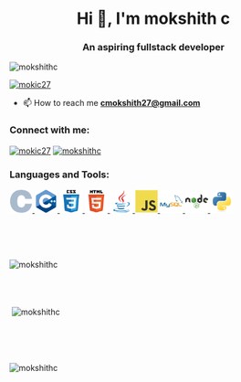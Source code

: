 <h1 align="center">Hi 👋, I'm mokshith c</h1>
<h3 align="center">An aspiring fullstack developer</h3>

<p align="left"> <img src="https://komarev.com/ghpvc/?username=mokshithc&label=Profile%20views&color=0e75b6&style=flat" alt="mokshithc" /> </p>

<p align="left"> <a href="https://twitter.com/mokic27" target="blank"><img src="https://img.shields.io/twitter/follow/mokic27?logo=twitter&style=for-the-badge" alt="mokic27" /></a> </p>

- 📫 How to reach me **cmokshith27@gmail.com**

<h3 align="left">Connect with me:</h3>
<p align="left">
<a href="https://twitter.com/mokic27" target="blank"><img align="center" src="https://raw.githubusercontent.com/rahuldkjain/github-profile-readme-generator/master/src/images/icons/Social/twitter.svg" alt="mokic27" height="30" width="40" /></a>
<a href="https://linkedin.com/in/mokshithc" target="blank"><img align="center" src="https://raw.githubusercontent.com/rahuldkjain/github-profile-readme-generator/master/src/images/icons/Social/linked-in-alt.svg" alt="mokshithc" height="30" width="40" /></a>
</p>

<h3 align="left">Languages and Tools:</h3>
<p align="left"> <a href="https://www.cprogramming.com/" target="_blank" rel="noreferrer"> <img src="https://raw.githubusercontent.com/devicons/devicon/master/icons/c/c-original.svg" alt="c" width="40" height="40"/> </a> <a href="https://www.w3schools.com/cpp/" target="_blank" rel="noreferrer"> <img src="https://raw.githubusercontent.com/devicons/devicon/master/icons/cplusplus/cplusplus-original.svg" alt="cplusplus" width="40" height="40"/> </a> <a href="https://www.w3schools.com/css/" target="_blank" rel="noreferrer"> <img src="https://raw.githubusercontent.com/devicons/devicon/master/icons/css3/css3-original-wordmark.svg" alt="css3" width="40" height="40"/> </a> <a href="https://www.w3.org/html/" target="_blank" rel="noreferrer"> <img src="https://raw.githubusercontent.com/devicons/devicon/master/icons/html5/html5-original-wordmark.svg" alt="html5" width="40" height="40"/> </a> <a href="https://www.java.com" target="_blank" rel="noreferrer"> <img src="https://raw.githubusercontent.com/devicons/devicon/master/icons/java/java-original.svg" alt="java" width="40" height="40"/> </a> <a href="https://developer.mozilla.org/en-US/docs/Web/JavaScript" target="_blank" rel="noreferrer"> <img src="https://raw.githubusercontent.com/devicons/devicon/master/icons/javascript/javascript-original.svg" alt="javascript" width="40" height="40"/> </a> <a href="https://www.mysql.com/" target="_blank" rel="noreferrer"> <img src="https://raw.githubusercontent.com/devicons/devicon/master/icons/mysql/mysql-original-wordmark.svg" alt="mysql" width="40" height="40"/> </a> <a href="https://nodejs.org" target="_blank" rel="noreferrer"> <img src="https://raw.githubusercontent.com/devicons/devicon/master/icons/nodejs/nodejs-original-wordmark.svg" alt="nodejs" width="40" height="40"/> </a> <a href="https://www.python.org" target="_blank" rel="noreferrer"> <img src="https://raw.githubusercontent.com/devicons/devicon/master/icons/python/python-original.svg" alt="python" width="40" height="40"/> </a> </p>
</br></br>

</br>
<p><img align="left" src="https://github-readme-stats.vercel.app/api/top-langs?username=mokshithc&show_icons=true&locale=en&layout=compact" alt="mokshithc" /></p>
</br>
</br>
</br></br>
<p>&nbsp;<img align="center" src="https://github-readme-stats.vercel.app/api?username=mokshithc&show_icons=true&locale=en" alt="mokshithc" /></p>
</br>
</br>
</br>

<p><img align="center" src="https://github-readme-streak-stats.herokuapp.com/?user=mokshithc&" alt="mokshithc" /></p>
</br>

